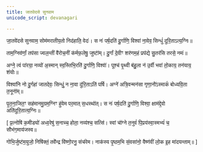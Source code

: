 ```yaml
---  
title: जातवेदसे सुनवाम  
unicode_script: devanagari  

---  
```


जा॒तवे॑दसे सुनवाम॒ सोम॑मरातीय॒तो निद॑हाति॒ वेदः॑।
स नः॑ पर्ष॒दति॑ दु॒र्गाणि॒ विश्वा॑ ना॒वेव॒ सिन्धुं॑ दुरि॒ताऽत्य॒ग्निः॥

ताम॒ग्निव॑र्णां॒ तप॑सा ज्वल॒न्तीं वै॑रोच॒नीं क॑र्मफ॒लेषु॒ जुष्टा॑॑म्।
दु॒र्गां दे॒वीꣳ शर॑णम॒हं प्रप॑द्ये सु॒तर॑सि तरसे॒ नमः॑॥

अग्ने॒ त्वं पा॑रया॒ नव्यो॑ अ॒स्मान् स्व॒स्तिभि॒रति॑ दु॒र्गाणि॒ विश्वा॑॑।
पूश्च॑ पृ॒थ्वी ब॑हु॒ला न॑ उ॒र्वी भवा॑ तो॒काय॒ तन॑याय॒ शंयोः॥

विश्वा॑नि नो दु॒र्गहा॑ जातदेवः॒ सिन्धुं॒ न ना॒वा दु॑रि॒ताऽति॑ पर्षि।
अग्ने॑ अत्रि॒वन्मन॑सा गृणा॒नो॑॑ऽस्माकं॑ बोध्यवि॒ता त॒नूना॑॑म्॥

पृ॒त॒ना॒जित॒ꣳ सह॑मानमु॒ग्रम॒ग्निꣳ हु॑वेम पर॒मात् स॒धस्था॑॑त्।
स नः॑ पर्ष॒दति॑ दु॒र्गाणि॒ विश्वा॒ क्षाम॑द्दे॒वो अति॑दुरि॒तात्य॒ग्निः॥

[ प्र॒त्नोषि॑ क॒मीड्यो॑ अध्व॒रेषु॑ स॒नाच्च॒ होता॒ नव्य॑श्च॒ सत्सि॑।
स्वां चा॑॑ग्ने त॒नुवं॑ पि॒प्रय॑स्वा॒स्मभ्यं॑ च॒ सौभ॑ग॒माय॑जस्व॥

गोभि॒र्जुष्ट॑म॒युजो॒ निषि॑क्तं॒ तवे॑॑न्द्र वि॑ष्णो॒रनु॒ संच॑रेम।
नाक॑स्य पृ॒ष्ठम॒भि सं॒वसा॑नो॒ वैष्ण॑वीं लो॒क इ॒ह मा॑दयन्ताम्॥ ]